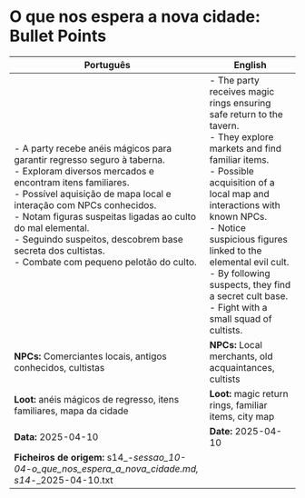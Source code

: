 
# O que nos espera a nova cidade: Bullet Points

| Português                                                                                                                                                                                                                                                                                                                                                                                  | English                                                                                                                                                                                                                                                                                                                                                                       |
| ------------------------------------------------------------------------------------------------------------------------------------------------------------------------------------------------------------------------------------------------------------------------------------------------------------------------------------------------------------------------------------------ | ----------------------------------------------------------------------------------------------------------------------------------------------------------------------------------------------------------------------------------------------------------------------------------------------------------------------------------------------------------------------------- |
| - A party recebe anéis mágicos para garantir regresso seguro à taberna.<br>- Exploram diversos mercados e encontram itens familiares.<br>- Possível aquisição de mapa local e interação com NPCs conhecidos.<br>- Notam figuras suspeitas ligadas ao culto do mal elemental.<br>- Seguindo suspeitos, descobrem base secreta dos cultistas.<br>- Combate com pequeno pelotão do culto.<br> | - The party receives magic rings ensuring safe return to the tavern.<br>- They explore markets and find familiar items.<br>- Possible acquisition of a local map and interactions with known NPCs.<br>- Notice suspicious figures linked to the elemental evil cult.<br>- By following suspects, they find a secret cult base.<br>- Fight with a small squad of cultists.<br> |
| **NPCs:** Comerciantes locais, antigos conhecidos, cultistas                                                                                                                                                                                                                                                                                                                               | **NPCs:** Local merchants, old acquaintances, cultists                                                                                                                                                                                                                                                                                                                        |
| **Loot:** anéis mágicos de regresso, itens familiares, mapa da cidade                                                                                                                                                                                                                                                                                                                      | **Loot:** magic return rings, familiar items, city map                                                                                                                                                                                                                                                                                                                        |
| **Data:** 2025-04-10                                                                                                                                                                                                                                                                                                                                                                       | **Date:** 2025-04-10                                                                                                                                                                                                                                                                                                                                                          |
| **Ficheiros de origem:** s14_-_sessao_10-04_-_o_que_nos_espera_a_nova_cidade.md, s14_-_2025-04-10.txt                                                                                                                                                                                                                                                                                      |                                                                                                                                                                                                                                                                                                                                                                               |



















